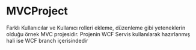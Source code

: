 # MVCProject
Farklı Kullanıcılar ve Kullanıcı rolleri ekleme, düzenleme gibi yeteneklerin olduğu örnek MVC projesidir.
Projenin WCF Servis kullanılarak hazırlanmış hali ise WCF branch içerisindedir
